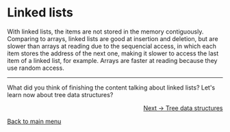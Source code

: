 # Linked lists

With linked lists, the items are not stored in the memory contiguously. Comparing to arrays, linked lists are good at insertion and deletion, but are slower than arrays at reading due to the sequencial access, in which each item stores the address of the next one, making it slower to access the last item of a linked list, for example. Arrays are faster at reading because they use random access.

---

What did you think of finishing the content talking about linked lists? Let's learn now about tree data structures?

<p align="right">
  <a href="https://github.com/lanjoni/rust-data-structure/tree/main/content/tree">Next -> Tree data structures</a>
</p>

<p align="left">
  <a href="https://github.com/lanjoni/rust-data-structure#roadmap">Back to main menu</a>
</p>
